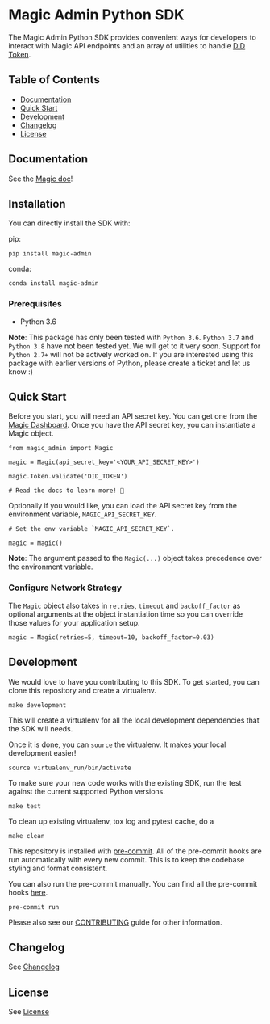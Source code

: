 # Magic Admin Python SDK

The Magic Admin Python SDK provides convenient ways for developers to interact with Magic API endpoints and an array of utilities to handle [DID Token](https://magic.link/docs/auth/introduction/decentralized-id).

## Table of Contents

* [Documentation](#documentation)
* [Quick Start](#quick-start)
* [Development](#development)
* [Changelog](#changelog)
* [License](#license)

## Documentation
See the [Magic doc]([https://docs.magic.link/admin-sdk/python](https://magic.link/docs/auth/api-reference/server-side-sdks/python))!

## Installation
You can directly install the SDK with:

pip:

```
pip install magic-admin
```

conda:

```
conda install magic-admin
```

### Prerequisites

- Python 3.6

**Note**: This package has only been tested with `Python 3.6`. `Python 3.7` and `Python 3.8` have not been tested yet. We will get to it very soon. Support for `Python 2.7+` will not be actively worked on. If you are interested using this package with earlier versions of Python, please create a ticket and let us know :)

## Quick Start
Before you start, you will need an API secret key. You can get one from the [Magic Dashboard](https://dashboard.magic.link/). Once you have the API secret key, you can instantiate a Magic object.

```
from magic_admin import Magic

magic = Magic(api_secret_key='<YOUR_API_SECRET_KEY>')

magic.Token.validate('DID_TOKEN')

# Read the docs to learn more! 🚀
```

Optionally if you would like, you can load the API secret key from the environment variable, `MAGIC_API_SECRET_KEY`.

```
# Set the env variable `MAGIC_API_SECRET_KEY`.

magic = Magic()
```

**Note**: The argument passed to the `Magic(...)` object takes precedence over the environment variable.

### Configure Network Strategy
The `Magic` object also takes in `retries`, `timeout` and `backoff_factor` as optional arguments at the object instantiation time so you can override those values for your application setup.

```
magic = Magic(retries=5, timeout=10, backoff_factor=0.03)
```

## Development
We would love to have you contributing to this SDK. To get started, you can clone this repository and create a virtualenv.

```
make development
```

This will create a virtualenv for all the local development dependencies that the SDK will needs.

Once it is done, you can `source` the virtualenv. It makes your local development easier!

```
source virtualenv_run/bin/activate
```

To make sure your new code works with the existing SDK, run the test against the current supported Python versions.

```
make test
```

To clean up existing virtualenv, tox log and pytest cache, do a

```
make clean
```

This repository is installed with [pre-commit](https://pre-commit.com/). All of the pre-commit hooks are run automatically with every new commit. This is to keep the codebase styling and format consistent.

You can also run the pre-commit manually. You can find all the pre-commit hooks [here](.pre-commit-config.yaml).

```
pre-commit run
```

Please also see our [CONTRIBUTING](CONTRIBUTING.md) guide for other information.

## Changelog
See [Changelog](CHANGELOG.md)

## License
See [License](LICENSE.txt)
